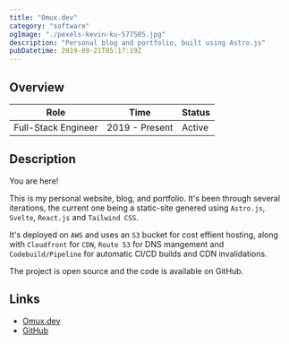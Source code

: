 ```yaml
---
title: "Omux.dev"
category: "software"
ogImage: "./pexels-kevin-ku-577585.jpg"
description: "Personal blog and portfolio, built using Astro.js"
pubDatetime: 2019-09-21T05:17:19Z
---
```


## Overview

| Role                | Time           | Status |
| ------------------- | -------------- | ------ |
| Full-Stack Engineer | 2019 - Present | Active |

## Description

You are here!

This is my personal website, blog, and portfolio. It's been through several iterations, the current one being a static-site genered using `Astro.js`, `Svelte`, `React.js` and `Tailwind CSS`.

It's deployed on `AWS` and uses an `S3` bucket for cost effient hosting, along with `Cloudfront` for `CDN`, `Route 53` for DNS mangement and `Codebuild/Pipeline` for automatic CI/CD builds and CDN invalidations.

The project is open source and the code is available on GitHub.

## Links

- [Omux.dev](https://omux.dev)
- [GitHub](https://github.com/KyteProject/omux.dev-astro)
